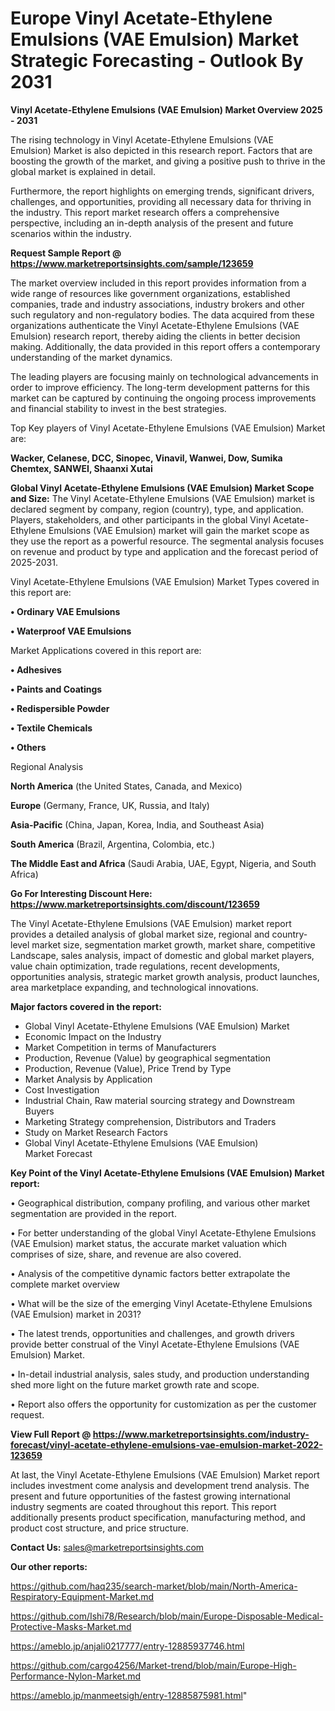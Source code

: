 # Europe Vinyl Acetate-Ethylene Emulsions (VAE Emulsion) Market Strategic Forecasting - Outlook By 2031

<Strong> Vinyl Acetate-Ethylene Emulsions (VAE Emulsion) Market Overview 2025 - 2031</strong>

The rising technology in Vinyl Acetate-Ethylene Emulsions (VAE Emulsion) Market is also depicted in this research report. Factors that are boosting the growth of the market, and giving a positive push to thrive in the global market is explained in detail.

Furthermore, the report highlights on emerging trends, significant drivers, challenges, and opportunities, providing all necessary data for thriving in the industry. This report market research offers a comprehensive perspective, including an in-depth analysis of the present and future scenarios within the industry.

<strong>Request Sample Report @ <a href=https://www.marketreportsinsights.com/sample/123659>https://www.marketreportsinsights.com/sample/123659</a></strong>

The market overview included in this report provides information from a wide range of resources like government organizations, established companies, trade and industry associations, industry brokers and other such regulatory and non-regulatory bodies. The data acquired from these organizations authenticate the Vinyl Acetate-Ethylene Emulsions (VAE Emulsion) research report, thereby aiding the clients in better decision making. Additionally, the data provided in this report offers a contemporary understanding of the market dynamics.

The leading players are focusing mainly on technological advancements in order to improve efficiency. The long-term development patterns for this market can be captured by continuing the ongoing process improvements and financial stability to invest in the best strategies.

Top Key players of Vinyl Acetate-Ethylene Emulsions (VAE Emulsion) Market are:

<strong>Wacker, Celanese, DCC, Sinopec, Vinavil, Wanwei, Dow, Sumika Chemtex, SANWEI, Shaanxi Xutai</strong>

<strong><b>Global Vinyl Acetate-Ethylene Emulsions (VAE Emulsion) Market Scope and Size:</b></strong>
The Vinyl Acetate-Ethylene Emulsions (VAE Emulsion) market is declared segment by company, region (country), type, and application. Players, stakeholders, and other participants in the global Vinyl Acetate-Ethylene Emulsions (VAE Emulsion) market will gain the market scope as they use the report as a powerful resource. The segmental analysis focuses on revenue and product by type and application and the forecast period of 2025-2031.

Vinyl Acetate-Ethylene Emulsions (VAE Emulsion) Market Types covered in this report are:

<strong>• Ordinary VAE Emulsions

• Waterproof VAE Emulsions</strong>

Market Applications covered in this report are:

<strong>• Adhesives

• Paints and Coatings

• Redispersible Powder

• Textile Chemicals

• Others</strong> 

Regional Analysis

<strong>North America</strong> (the United States, Canada, and Mexico)

<strong>Europe</strong> (Germany, France, UK, Russia, and Italy)

<strong>Asia-Pacific</strong> (China, Japan, Korea, India, and Southeast Asia)

<strong>South America</strong> (Brazil, Argentina, Colombia, etc.)

<strong>The Middle East and Africa</strong> (Saudi Arabia, UAE, Egypt, Nigeria, and South Africa)

<strong>Go For Interesting Discount Here: <a href=https://www.marketreportsinsights.com/discount/123659>https://www.marketreportsinsights.com/discount/123659</a></strong>

The Vinyl Acetate-Ethylene Emulsions (VAE Emulsion) market report provides a detailed analysis of global market size, regional and country-level market size, segmentation market growth, market share, competitive Landscape, sales analysis, impact of domestic and global market players, value chain optimization, trade regulations, recent developments, opportunities analysis, strategic market growth analysis, product launches, area marketplace expanding, and technological innovations.

<strong><b>Major factors covered in the report:</b></strong>
<ul>
  <li>Global Vinyl Acetate-Ethylene Emulsions (VAE Emulsion) Market </li>
  <li>Economic Impact on the Industry</li>
  <li>Market Competition in terms of Manufacturers</li>
  <li>Production, Revenue (Value) by geographical segmentation</li>
  <li>Production, Revenue (Value), Price Trend by Type</li>
  <li>Market Analysis by Application</li>
  <li>Cost Investigation</li>
  <li>Industrial Chain, Raw material sourcing strategy and Downstream Buyers</li>
  <li>Marketing Strategy comprehension, Distributors and Traders</li>
  <li>Study on Market Research Factors</li>
  <li>Global Vinyl Acetate-Ethylene Emulsions (VAE Emulsion) Market Forecast</li>
</ul>

<strong><b>Key Point of the Vinyl Acetate-Ethylene Emulsions (VAE Emulsion) Market report:</b></strong>

• Geographical distribution, company profiling, and various other market segmentation are provided in the report.

• For better understanding of the global Vinyl Acetate-Ethylene Emulsions (VAE Emulsion) market status, the accurate market valuation which comprises of size, share, and revenue are also covered.

• Analysis of the competitive dynamic factors better extrapolate the complete market overview

• What will be the size of the emerging Vinyl Acetate-Ethylene Emulsions (VAE Emulsion) market in 2031?

• The latest trends, opportunities and challenges, and growth drivers provide better construal of the Vinyl Acetate-Ethylene Emulsions (VAE Emulsion) Market.

• In-detail industrial analysis, sales study, and production understanding shed more light on the future market growth rate and scope.

• Report also offers the opportunity for customization as per the customer request.

<strong><b>View Full Report @ <a href=https://www.marketreportsinsights.com/industry-forecast/vinyl-acetate-ethylene-emulsions-vae-emulsion-market-2022-123659>https://www.marketreportsinsights.com/industry-forecast/vinyl-acetate-ethylene-emulsions-vae-emulsion-market-2022-123659</a></b></strong>


At last, the Vinyl Acetate-Ethylene Emulsions (VAE Emulsion) Market report includes investment come analysis and development trend analysis. The present and future opportunities of the fastest growing international industry segments are coated throughout this report. This report additionally presents product specification, manufacturing method, and product cost structure, and price structure.

<strong>Contact Us:</strong>
sales@marketreportsinsights.com

<strong>Our other reports:</strong>

<a href=https://github.com/haq235/search-market/blob/main/North-America-Respiratory-Equipment-Market.md>https://github.com/haq235/search-market/blob/main/North-America-Respiratory-Equipment-Market.md</a>

<a href=https://github.com/Ishi78/Research/blob/main/Europe-Disposable-Medical-Protective-Masks-Market.md>https://github.com/Ishi78/Research/blob/main/Europe-Disposable-Medical-Protective-Masks-Market.md</a>

<a href=https://ameblo.jp/anjali0217777/entry-12885937746.html>https://ameblo.jp/anjali0217777/entry-12885937746.html</a>

<a href=https://github.com/cargo4256/Market-trend/blob/main/Europe-High-Performance-Nylon-Market.md>https://github.com/cargo4256/Market-trend/blob/main/Europe-High-Performance-Nylon-Market.md</a>

<a href=https://ameblo.jp/manmeetsigh/entry-12885875981.html>https://ameblo.jp/manmeetsigh/entry-12885875981.html</a>"
